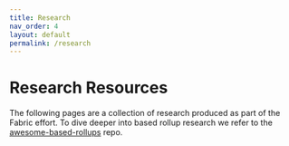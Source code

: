 ```yaml
---
title: Research
nav_order: 4
layout: default
permalink: /research
---
```


# Research Resources

The following pages are a collection of research produced as part of the Fabric effort. To dive deeper into based rollup research we refer to the [awesome-based-rollups](https://github.com/eth-fabric/awesome-based-rollups) repo.
